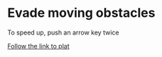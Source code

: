 # Evade moving obstacles

To speed up, push an arrow key twice

[Follow the link to plat](https://codexunter.github.io/Browser-Game/)

